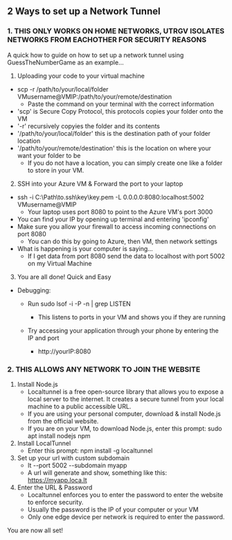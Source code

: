 ## 2 Ways to set up a Network Tunnel
 ### 1. THIS ONLY WORKS ON HOME NETWORKS, UTRGV ISOLATES NETWORKS FROM EACHOTHER FOR SECURITY REASONS
A quick how to guide on how to set up a network tunnel using GuessTheNumberGame as an example...

1. Uploading your code to your virtual machine
  - scp -r /path/to/your/local/folder VMusername@VMIP:/path/to/your/remote/destination
      - Paste the command on your terminal with the correct information
  - 'scp' is Secure Copy Protocol, this protocols copies your folder onto the VM
  - '-r' recursively copyies the folder and its contents
  - '/path/to/your/local/folder' this is the destination path of your folder location
  - '/path/to/your/remote/destination' this is the location on where your want your folder to be
      - If you do not have a location, you can simply create one like a folder to store in your VM.

2. SSH into your Azure VM & Forward the port to your laptop
  - ssh -i C:\Path\to\.ssh\key\key.pem -L 0.0.0.0:8080:localhost:5002 VMusername@VMIP
      - Your laptop uses port 8080 to point to the Azure VM's port 3000
  - You can find your IP by opening up terminal and entering 'ipconfig'
  - Make sure you allow your firewall to access incoming connections on port 8080
    - You can do this by going to Azure, then VM, then network settings
  - What is happening is your computer is saying...
    - If I get data from port 8080 send the data to localhost with port 5002 on my Virtual Machine
3. You are all done! Quick and Easy
  - Debugging:
    - Run sudo lsof -i -P -n | grep LISTEN
      - This listens to ports in your VM and shows you if they are running


    - Try accessing your application through your phone by entering the IP and port
      - http://yourIP:8080 

 ### 2. THIS ALLOWS ANY NETWORK TO JOIN THE WEBSITE
 1. Install Node.js
    - Localtunnel is a free open-source library that allows you to expose a local server to the internet. It creates a secure tunnel from your local machine to a public accessible URL.
    - If you are using your personal computer, download & install Node.js from the official website.
    - If you are on your VM, to download Node.js, enter this prompt: sudo apt install nodejs npm
 2. Install LocalTunnel
    - Enter this prompt: npm install -g localtunnel
 3. Set up your url with custom subdomain
    - lt --port 5002 --subdomain myapp
    - A url will generate and show, something like this: https://myapp.loca.lt
 4. Enter the URL & Password
    - Localtunnel enforces you to enter the password to enter the website to enforce security.
    - Usually the password is the IP of your computer or your VM
    - Only one edge device per network is required to enter the password.
      
 You are now all set!
